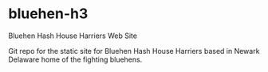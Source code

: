 # bluehen-h3
Bluehen Hash House Harriers Web Site

Git repo for the static site for Bluehen Hash House Harriers based in Newark Delaware home of the fighting bluehens.
